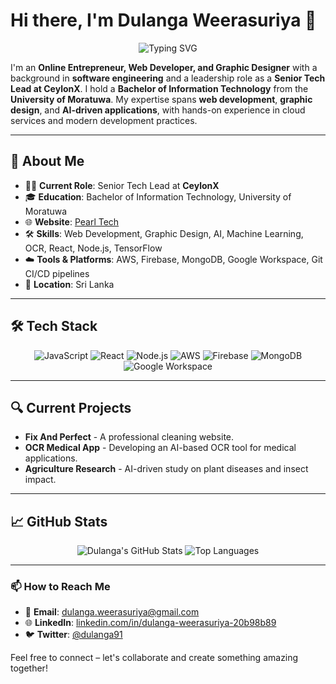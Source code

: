# Hi there, I'm Dulanga Weerasuriya 👋

<div align="center">
  <img src="https://readme-typing-svg.herokuapp.com?font=Roboto&color=FF5733&size=30&center=true&vCenter=true&lines=Welcome+to+my+GitHub!;Senior+Tech+Lead+%7C+Software+Engineer;Web+Developer+%7C+AI+Enthusiast" alt="Typing SVG" />
</div>

I'm an **Online Entrepreneur, Web Developer, and Graphic Designer** with a background in **software engineering** and a leadership role as a **Senior Tech Lead at CeylonX**. I hold a **Bachelor of Information Technology** from the **University of Moratuwa**. My expertise spans **web development**, **graphic design**, and **AI-driven applications**, with hands-on experience in cloud services and modern development practices.

---

## 🚀 About Me

- 🧑‍💼 **Current Role**: Senior Tech Lead at **CeylonX**
- 🎓 **Education**: Bachelor of Information Technology, University of Moratuwa
- 🌐 **Website**: [Pearl Tech](http://pearltech.us/)
- 🛠️ **Skills**: Web Development, Graphic Design, AI, Machine Learning, OCR, React, Node.js, TensorFlow
- ☁️ **Tools & Platforms**: AWS, Firebase, MongoDB, Google Workspace, Git CI/CD pipelines
- 📍 **Location**: Sri Lanka

---

## 🛠️ Tech Stack

<p align="center">
  <img src="https://img.shields.io/badge/JavaScript-F7DF1E?style=for-the-badge&logo=javascript&logoColor=black" alt="JavaScript" />
  <img src="https://img.shields.io/badge/React-61DAFB?style=for-the-badge&logo=react&logoColor=black" alt="React" />
  <img src="https://img.shields.io/badge/Node.js-339933?style=for-the-badge&logo=nodedotjs&logoColor=white" alt="Node.js" />
  <img src="https://img.shields.io/badge/AWS-232F3E?style=for-the-badge&logo=amazonaws&logoColor=white" alt="AWS" />
  <img src="https://img.shields.io/badge/Firebase-FFCA28?style=for-the-badge&logo=firebase&logoColor=black" alt="Firebase" />
  <img src="https://img.shields.io/badge/MongoDB-47A248?style=for-the-badge&logo=mongodb&logoColor=white" alt="MongoDB" />
  <img src="https://img.shields.io/badge/Google_Workspace-4285F4?style=for-the-badge&logo=google&logoColor=white" alt="Google Workspace" />
</p>

---

## 🔍 Current Projects

- **Fix And Perfect** - A professional cleaning website.
- **OCR Medical App** - Developing an AI-based OCR tool for medical applications.
- **Agriculture Research** - AI-driven study on plant diseases and insect impact.

---

## 📈 GitHub Stats

<p align="center">
  <img src="https://github-readme-stats.vercel.app/api?username=dulanga91&show_icons=true&theme=dark&count_private=true" alt="Dulanga's GitHub Stats" />
  <img src="https://github-readme-stats.vercel.app/api/top-langs/?username=dulanga91&layout=compact&theme=dark" alt="Top Languages" />
</p>

---

### 📫 How to Reach Me

- 📧 **Email**: [dulanga.weerasuriya@gmail.com](mailto:dulanga.weerasuriya@gmail.com)
- 🌐 **LinkedIn**: [linkedin.com/in/dulanga-weerasuriya-20b98b89](https://www.linkedin.com/in/dulanga-weerasuriya-20b98b89)
- 🐦 **Twitter**: [@dulanga91](https://twitter.com/dulanga91)

Feel free to connect – let's collaborate and create something amazing together!
